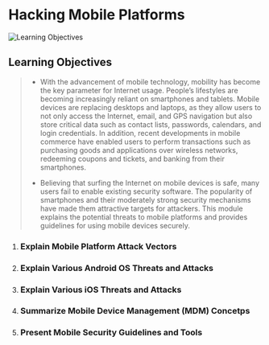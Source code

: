 # Hacking Mobile Platforms

![Learning Objectives](/Hacking-Mobile/Platforms/images/learning-objectives.png) 

## Learning Objectives

> - With the advancement of mobile technology, mobility has become the key parameter for Internet usage. People’s lifestyles are becoming increasingly reliant on smartphones and tablets. Mobile devices are replacing desktops and laptops, as they allow users to not only access the Internet, email, and GPS navigation but also store critical data such as contact lists, passwords, calendars, and login credentials. In addition, recent developments in mobile commerce have enabled users to perform transactions such as purchasing goods and applications over wireless networks, redeeming coupons and tickets, and banking from their smartphones. 
>
> - Believing that surfing the Internet on mobile devices is safe, many users fail to enable existing security software. The popularity of smartphones and their moderately strong security mechanisms have made them attractive targets for attackers. This module explains the potential threats to mobile platforms and provides guidelines for using mobile devices securely. 

1. ### Explain Mobile Platform Attack Vectors

2. ### Explain Various Android OS Threats and Attacks

3. ### Explain Various iOS Threats and Attacks

4. ### Summarize Mobile Device Management (MDM) Concetps

5. ### Present Mobile Security Guidelines and Tools
